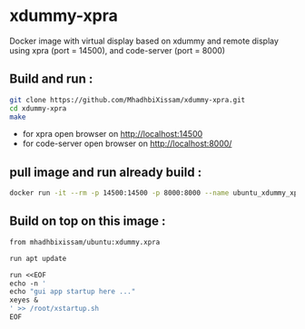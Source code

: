 # xdummy-xpra
Docker image with virtual display based on xdummy and remote display using xpra (port = 14500), and code-server (port = 8000)

## Build and run  : 
```bash
git clone https://github.com/MhadhbiXissam/xdummy-xpra.git
cd xdummy-xpra
make
```
* for xpra open browser on [http://localhost:14500](http://localhost:14500)
* for code-server open browser on [http://localhost:8000/](http://localhost:8000)

## pull image and run already build : 
```bash
docker run -it --rm -p 14500:14500 -p 8000:8000 --name ubuntu_xdummy_xpra mhadhbixissam/ubuntu:xdummy.xpra   
```

## Build on top on this image  : 
```dockerfile
from mhadhbixissam/ubuntu:xdummy.xpra 

run apt update 

run <<EOF
echo -n '
echo "gui app startup here ..."
xeyes & 
' >> /root/xstartup.sh
EOF

```

